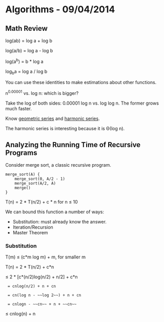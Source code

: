 # Algorithms - 09/04/2014

## Math Review

log(ab) = log a + log b

log(a/b) = log a - log b

log(a<sup>b</sup>) = b * log a

log<sub>b</sub>a = log a / log b

You can use these identities to make estimations about other functions.

n<sup>0.00001</sup> vs. log n: which is bigger?

Take the log of both sides: 0.00001 log n vs. log log n. The former grows much
faster.

Know [geometric series](http://en.wikipedia.org/wiki/Geometric_series) and
[harmonic series](http://en.wikipedia.org/wiki/Harmonic_series_(mathematics)).

The harmonic series is interesting because it is &#920;(log n).

## Analyzing the Running Time of Recursive Programs

Consider merge sort, a classic recursive program.

```
merge_sort(A) {
    merge_sort(0, A/2 - 1)
    merge_sort(A/2, A)
    merge()
}
```

T(n) = 2 * T(n/2) + c * n for n &le; 10

We can bound this function a number of ways:
* Substitution: must already know the answer.
* Iteration/Recursion
* Master Theorem

### Substitution

T(m) &le; (c*m log m) + m, for smaller m

T(n) = 2 * T(n/2) + c*n

  &le; 2 * [c*(n/2)log(n/2) + n/2] + c*n

     = cnlog(n/2) + n + cn

     = cn(log n - ~~log 2~~) + n + cn

     = cnlogn - ~~cn~~ + n + ~~cn~~

  &le; cnlog(n) + n
